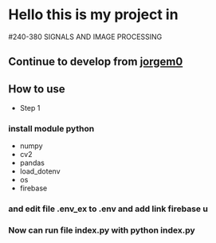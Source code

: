 # Hello this is my project in 
#240-380	SIGNALS AND IMAGE PROCESSING
## Continue to develop from [jorgem0](https://github.com/jorgem0/traffic_counter)
## How to use
* Step 1
### install module python 
* numpy 
* cv2 
* pandas  
* load_dotenv 
* os 
* firebase 
### and edit file .env_ex to .env and add link firebase u
### Now can run file index.py with python index.py
